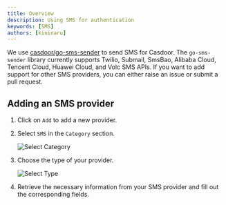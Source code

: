 ```yaml
---
title: Overview
description: Using SMS for authentication
keywords: [SMS]
authors: [kininaru]
---
```


We use [casdoor/go-sms-sender](https://github.com/casdoor/go-sms-sender) to send SMS for Casdoor. The `go-sms-sender` library currently supports Twilio, Submail, SmsBao, Alibaba Cloud, Tencent Cloud, Huawei Cloud, and Volc SMS APIs. If you want to add support for other SMS providers, you can either raise an issue or submit a pull request.

## Adding an SMS provider

1. Click on `Add` to add a new provider.
2. Select `SMS` in the `Category` section.

   ![Select Category](/img/providers/sms/selectCategory.png)

3. Choose the type of your provider.

   ![Select Type](/img/providers/sms/selecttype.png)

4. Retrieve the necessary information from your SMS provider and fill out the corresponding fields.
